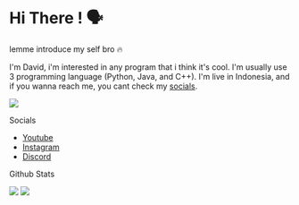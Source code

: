 <h1>Hi There ! 🗣️</h1>

<p>lemme introduce my self bro 🔥</p>
<p>
  I'm David, i'm interested in any program that i think it's cool.
  I'm usually use 3 programming language (Python, Java, and C++).
  I'm live in Indonesia, and if you wanna reach me, you cant check my <a href="#socials">socials</a>.
</p>
<img src="https://skillicons.dev/icons?i=py,java,cpp"/>

<p class="socials">Socials</p>
<ul>
  <li>
<!--     <img src="https://www.youtube.com/favicon.ico"/> -->
    <a href="https://www.youtube.com/@Vyelen">Youtube</a>
  </li>
  <li>
<!--     <img src="https://www.instagram.com/favicon.ico"/> -->
    <a href="https://instagram.com/_vyelen">Instagram</a>
  </li>
  <li>
    <a href="https://discord.com/users/1097813457656614972">Discord</a>
  </li>
</ul>

<p>Github Stats</p>
<img src="https://github-readme-stats.vercel.app/api?username=vyelen&theme=catppuccin_macchiato&count_private=true&hide_border=true&line_height=20"/>
<img src="https://github-readme-stats.vercel.app/api/top-langs/?username=vyelen&layout=compact&theme=catppuccin_macchiato&count_private=true&hide_border=true"/>
